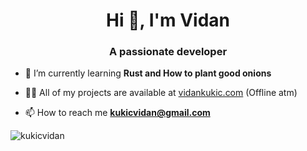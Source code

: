 <h1 align="center">Hi 👋, I'm Vidan</h1>
<h3 align="center">A passionate  developer</h3>

- 🌱 I’m currently learning **Rust and How to plant good onions**

- 👨‍💻 All of my projects are available at [vidankukic.com](vidankukic.com) (Offline atm)

- 📫 How to reach me **kukicvidan@gmail.com**


<p align="left">


<p><img align="center" src="https://github-readme-stats.vercel.app/api/top-langs?username=kukicvidan&show_icons=true&locale=en&layout=compact" alt="kukicvidan" /></p>
